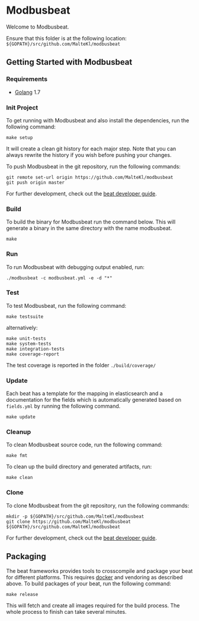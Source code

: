 # Modbusbeat

Welcome to Modbusbeat.

Ensure that this folder is at the following location:
`${GOPATH}/src/github.com/MalteKl/modbusbeat`

## Getting Started with Modbusbeat

### Requirements

* [Golang](https://golang.org/dl/) 1.7

### Init Project
To get running with Modbusbeat and also install the
dependencies, run the following command:

```
make setup
```

It will create a clean git history for each major step. Note that you can always rewrite the history if you wish before pushing your changes.

To push Modbusbeat in the git repository, run the following commands:

```
git remote set-url origin https://github.com/MalteKl/modbusbeat
git push origin master
```

For further development, check out the [beat developer guide](https://www.elastic.co/guide/en/beats/libbeat/current/new-beat.html).

### Build

To build the binary for Modbusbeat run the command below. This will generate a binary
in the same directory with the name modbusbeat.

```
make
```


### Run

To run Modbusbeat with debugging output enabled, run:

```
./modbusbeat -c modbusbeat.yml -e -d "*"
```


### Test

To test Modbusbeat, run the following command:

```
make testsuite
```

alternatively:
```
make unit-tests
make system-tests
make integration-tests
make coverage-report
```

The test coverage is reported in the folder `./build/coverage/`

### Update

Each beat has a template for the mapping in elasticsearch and a documentation for the fields
which is automatically generated based on `fields.yml` by running the following command.

```
make update
```


### Cleanup

To clean  Modbusbeat source code, run the following command:

```
make fmt
```

To clean up the build directory and generated artifacts, run:

```
make clean
```


### Clone

To clone Modbusbeat from the git repository, run the following commands:

```
mkdir -p ${GOPATH}/src/github.com/MalteKl/modbusbeat
git clone https://github.com/MalteKl/modbusbeat ${GOPATH}/src/github.com/MalteKl/modbusbeat
```


For further development, check out the [beat developer guide](https://www.elastic.co/guide/en/beats/libbeat/current/new-beat.html).


## Packaging

The beat frameworks provides tools to crosscompile and package your beat for different platforms. This requires [docker](https://www.docker.com/) and vendoring as described above. To build packages of your beat, run the following command:

```
make release
```

This will fetch and create all images required for the build process. The whole process to finish can take several minutes.
